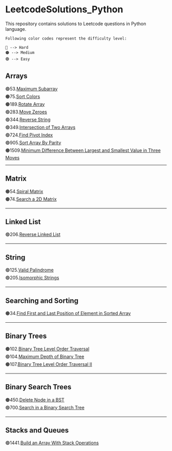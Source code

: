 # LeetcodeSolutions_Python
This repository contains solutions to Leetcode questions in Python language.

```
Following color codes represent the difficulty level:

🔴 --> Hard
🟠 --> Medium
🟢 --> Easy
```

## Arrays
🟢53.[Maximum Subarray](Arrays/MaximumSubarray.py)<br>
🟠75.[Sort Colors](Arrays/SortColors.py)<br>
🟠189.[Rotate Array](Arrays/RotateArray.py)<br>
🟢283.[Move Zeroes](Arrays/MoveZeroes.py)<br>
🟢344.[Reverse String](Arrays/ReverseString.py)<br>
🟢349.[Intersection of Two Arrays](Arrays/IntersectionOfTwoArrays.py)<br>
🟢724.[Find Pivot Index](Arrays/FindPivotIndex.py)<br>
🟢905.[Sort Array By Parity](Arrays/SortArrayByParity.py)<br>
🟠1509.[Minimum Difference Between Largest and Smallest Value in Three Moves](Arrays/MinimumDifferenceBetweenLargestandSmallestValueinThreeMoves.py)<br>

---
## Matrix
🟠54.[Spiral Matrix](Matrix/SpiralMatrix.py)<br>
🟠74.[Search a 2D Matrix](Matrix/SearchA2DMatrix.py)<br>

---
## Linked List
🟢206.[Reverse Linked List](LinkedList/ReverseLinkedList.py)<br>

---
## String
🟢125.[Valid Palindrome](String/ValidPallindrome.py)<br>
🟢205.[Isomorphic Strings](String/IsomorphicStrings.py)<br>

---
## Searching and Sorting
🟠34.[Find First and Last Position of Element in Sorted Array](SearchingAndSorting/FindFirstandLastPositionofElementinSortedArray.py)<br>

---
## Binary Trees
🟠102.[Binary Tree Level Order Traversal](BinaryTrees/BinaryTreeLevelOrderTraversal.py)<br>
🟢104.[Maximum Depth of Binary Tree](BinaryTrees/MaximumDepthOfBinaryTree.py)<br>
🟠107.[Binary Tree Level Order Traversal II](BinaryTrees/BinaryTreeLevelOrderTraversal2.py)<br>

---
## Binary Search Trees
🟠450.[Delete Node in a BST](BinarySearchTrees/DeleteNodeInABST.py)<br>
🟢700.[Search in a Binary Search Tree](BinarySearchTrees/SearchInABinarySearchTree.py)<br>

---
## Stacks and Queues
🟢1441.[Build an Array With Stack Operations](Stacks&Queues/BuildAnArrayWithStackOperations.py)
